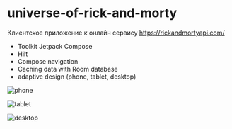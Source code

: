 # universe-of-rick-and-morty
Клиентское приложение к онлайн сервису https://rickandmortyapi.com/

- Toolkit Jetpack Compose
- Hilt
- Compose navigation
- Caching data with Room database
- adaptive design (phone, tablet, desktop)

![phone](https://github.com/locksmith-ru/universe-of-rick-and-morty/tree/master/demo/RickAndMortyPhone.gif)

![tablet](https://github.com/locksmith-ru/universe-of-rick-and-morty/tree/master/demo/RickAnMortyTablet.gif)

![desktop](https://github.com/locksmith-ru/universe-of-rick-and-morty/tree/master/demo/RickAndMortyDesktop.gif)

